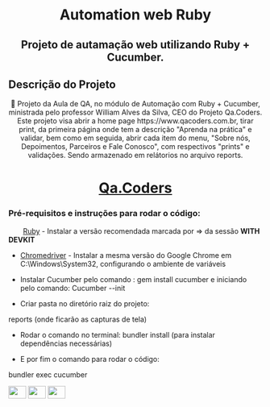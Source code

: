 <h1 align="center">Automation web Ruby</h1>

<h2 align="center">Projeto de autamação web utilizando Ruby + Cucumber.</h2>



## Descrição do Projeto

<p align="center">🚀 Projeto da Aula de QA, no módulo de Automação com Ruby + Cucumber, ministrada pelo professor William Alves da Silva, CEO do Projeto Qa.Coders. Este projeto visa abrir a home page https://www.qacoders.com.br, tirar print, da primeira página onde tem a descrição "Aprenda na prática" e validar, bem como em seguida, abrir cada item do menu, "Sobre nós, Depoimentos, Parceiros e Fale Conosco", com respectivos "prints" e validações. Sendo armazenado em relátorios no arquivo reports. </p>

<h1 align="center"><a href="https://www.qacoders.com.br/">Qa.Coders</a></h1>


### Pré-requisitos e instruções para rodar o código:
<img height="15" width="25" src="https://cdn.jsdelivr.net/gh/devicons/devicon/icons/ruby/ruby-original.svg"/> [Ruby](https://rubyinstaller.org/downloads/) - Instalar a versão recomendada marcada por => da sessão <b>WITH DEVKIT</b>           
           
- [Chromedriver](https://chromedriver.storage.googleapis.com/index.html) - Instalar a mesma versão do Google Chrome em C:\Windows\System32, configurando o ambiente de variáveis

- Instalar Cucumber pelo comando : gem install cucumber e iniciando pelo comando: Cucumber --init 



- Criar pasta no diretório raiz do projeto:

reports (onde ficarão as capturas de tela)<br/>


- Rodar o comando no terminal: bundler install (para instalar dependências necessárias)



- E por fim o comando para rodar o código:

bundler exec cucumber<br/>





<span>                     
<img height="25" width="35" src="https://cdn.jsdelivr.net/gh/devicons/devicon/icons/ruby/ruby-original.svg" />
<img height="25" width="35" src="https://cdn.jsdelivr.net/gh/devicons/devicon/icons/cucumber/cucumber-plain.svg" />
<img height="25" width="35" src="https://cdn.jsdelivr.net/gh/devicons/devicon/icons/rspec/rspec-original.svg" />
</span>
          
          
                   
          
